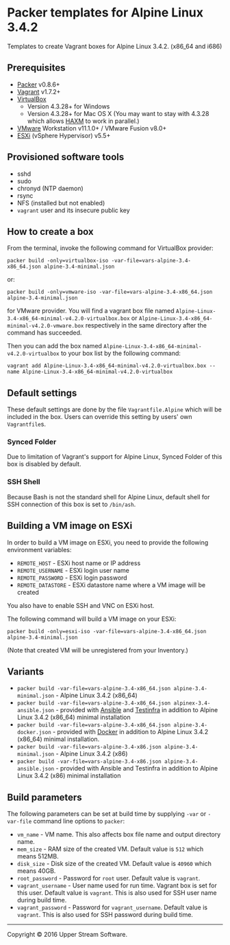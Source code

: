 # Packer templates for Alpine Linux 3.4.2

Templates to create Vagrant boxes for Alpine Linux 3.4.2. (x86_64 and i686)

## Prerequisites

* [Packer] v0.8.6+
* [Vagrant] v1.7.2+
* [VirtualBox]
	* Version 4.3.28+ for Windows
	* Version 4.3.28+ for Mac OS X (You may want to stay with 4.3.28 which allows [HAXM] to work in parallel.)
* [VMware] Workstation v11.1.0+ / VMware Fusion v8.0+
* [ESXi] (vSphere Hypervisor) v5.5+

[ESXi]: http://www.vmware.com/products/vsphere-hypervisor
        "Free VMware vSphere Hypervisor, Free Virtualization (ESXi)"
[HAXM]: https://software.intel.com/en-us/android/articles/intel-hardware-accelerated-execution-manager
        "Intel&reg; Hardware Accelerated Execution Manager"
[Packer]: https://www.packer.io/ "Packer by HashiCorp"
[Vagrant]: https://www.vagrantup.com/ "Vagrant"
[VirtualBox]: https://www.virtualbox.org/ "Oracle VM VirtualBox"
[VMware]: http://www.vmware.com/ "VMware Virtualization for Desktop &amp; Server, Application, Public &amp; Hybrid Clouds"

## Provisioned software tools

* sshd
* sudo
* chronyd (NTP daemon)
* rsync
* NFS (installed but not enabled)
* `vagrant` user and its insecure public key

## How to create a box

From the terminal, invoke the following command for VirtualBox provider:

	packer build -only=virtualbox-iso -var-file=vars-alpine-3.4-x86_64.json alpine-3.4-minimal.json

or:

	packer build -only=vmware-iso -var-file=vars-alpine-3.4-x86_64.json alpine-3.4-minimal.json

for VMware provider.
You will find a vagrant box file named `Alpine-Linux-3.4-x86_64-minimal-v4.2.0-virtualbox.box` or
`Alpine-Linux-3.4-x86_64-minimal-v4.2.0-vmware.box` respectively in the same directory after the command has succeeded.

Then you can add the box named `Alpine-Linux-3.4-x86_64-minimal-v4.2.0-virtualbox` to your box list
by the following command:

	vagrant add Alpine-Linux-3.4-x86_64-minimal-v4.2.0-virtualbox.box --name Alpine-Linux-3.4-x86_64-minimal-v4.2.0-virtualbox

## Default settings

These default settings are done by the file `Vagrantfile.Alpine` which will be included in the box.
Users can override this setting by users' own `Vagrantfile`s.

### Synced Folder

Due to limitation of Vagrant's support for Alpine Linux, Synced Folder of this box is disabled by default.

### SSH Shell

Because Bash is not the standard shell for Alpine Linux, default shell for SSH connection of this box
is set to `/bin/ash`.

## Building a VM image on ESXi

In order to build a VM image on ESXi, you need to provide the following environment variables:

* `REMOTE_HOST` - ESXi host name or IP address
* `REMOTE_USERNAME` - ESXi login user name
* `REMOTE_PASSWORD` - ESXi login password
* `REMOTE_DATASTORE` - ESXi datastore name where a VM image will be created

You also have to enable SSH and VNC on ESXi host.

The following command will build a VM image on your ESXi:

    packer build -only=esxi-iso -var-file=vars-alpine-3.4-x86_64.json alpine-3.4-minimal.json

(Note that created VM will be unregistered from your Inventory.)

## Variants

* `packer build -var-file=vars-alpine-3.4-x86_64.json alpine-3.4-minimal.json` - Alpine Linux 3.4.2 (x86_64)
* `packer build -var-file=vars-alpine-3.4-x86_64.json alpinex-3.4-ansible.json` - provided with [Ansible] and [Testinfra] in addition to Alpine Linux 3.4.2 (x86_64) minimal installation
* `packer build -var-file=vars-alpine-3.4-x86_64.json alpine-3.4-docker.json` - provided with [Docker] in addition to Alpine Linux 3.4.2 (x86_64) minimal installation.
* `packer build -var-file=vars-alpine-3.4-x86.json alpine-3.4-minimal.json` - Alpine Linux 3.4.2 (x86)
* `packer build -var-file=vars-alpine-3.4-x86.json alpine-3.4-ansible.json` - provided with Ansible and Testinfra in addition to Alpine Linux 3.4.2 (x86) minimal installation

[Ansible]: https://www.ansible.com/ "Ansible is Simple IT Automation"
[Docker]: https://www.docker.com/ "Docker - Build, Ship and Run Any App, Anywhere"
[Testinfra]: https://testinfra.readthedocs.io/en/latest/ "Testinfra test your infrastructure &mdash; testinfra 1.1.3.dev24 documentation"

## Build parameters

The following parameters can be set at build time by supplying `-var` or `-var-file` command line options to `packer`:

* `vm_name` - VM name.  This also affects box file name and output directory name.
* `mem_size` - RAM size of the created VM.  Default value is `512` which means 512MB.
* `disk_size` - Disk size of the created VM.  Default value is `40960` which means 40GB.
* `root_password` - Password for `root` user.  Default value is `vagrant`.
* `vagrant_username` - User name used for run time.  Vagrant box is set for this user.  Default value is `vagrant`.
  This is also used for SSH user name during build time.
* `vagrant_password` - Password for `vagrant_username`.  Default value is `vagrant`.
  This is also used for SSH password during build time.

- - -

Copyright &copy; 2016 Upper Stream Software.
